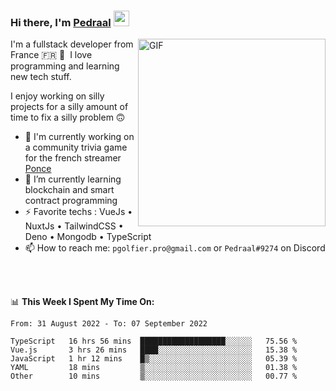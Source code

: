 ### Hi there, I'm <a href="https://pedraal.dev" target="_blank">Pedraal</a> <img src="https://media.giphy.com/media/hvRJCLFzcasrR4ia7z/giphy.gif" width="25px">
<img align="right" alt="GIF" src="https://pedraal.dev/avatar.png" width="300" height="300" />

I'm a fullstack developer from France 🇫🇷 🥖 &nbsp;I love programming and learning new
tech stuff.

I enjoy working on silly projects for a silly amount of time to fix a silly problem 🙃

- 🔭  I'm currently working on a community trivia game for the french streamer <a href="https://twitch.tv/ponce" target="_blank">Ponce</a>
- 🌱 I’m currently learning blockchain and smart contract programming
- ⚡ Favorite techs : VueJs &bull; NuxtJs &bull; TailwindCSS &bull; Deno &bull; Mongodb &bull; TypeScript
- 📫 How to reach me: `pgolfier.pro@gmail.com` or `Pedraal#9274` on Discord

<br>
<br>

📊 **This Week I Spent My Time On:**
<!--START_SECTION:waka-->

```text
From: 31 August 2022 - To: 07 September 2022

TypeScript   16 hrs 56 mins  ███████████████████░░░░░░   75.56 %
Vue.js       3 hrs 26 mins   ████░░░░░░░░░░░░░░░░░░░░░   15.38 %
JavaScript   1 hr 12 mins    █▒░░░░░░░░░░░░░░░░░░░░░░░   05.39 %
YAML         18 mins         ▒░░░░░░░░░░░░░░░░░░░░░░░░   01.38 %
Other        10 mins         ▒░░░░░░░░░░░░░░░░░░░░░░░░   00.77 %
```

<!--END_SECTION:waka-->
